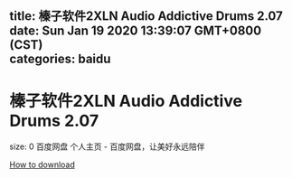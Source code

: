 
title: 榛子软件2XLN Audio Addictive Drums 2.07
date: Sun Jan 19 2020 13:39:07 GMT+0800 (CST)    
categories: baidu
---

# 榛子软件2XLN Audio Addictive Drums 2.07
size: 0
 百度网盘 个人主页 - 百度网盘，让美好永远陪伴
 

[How to download](https://bpcam.bemobtrk.com/go/2ceec3aa-1ca2-46d6-b9ff-aaa5c184517c?jno=4422)